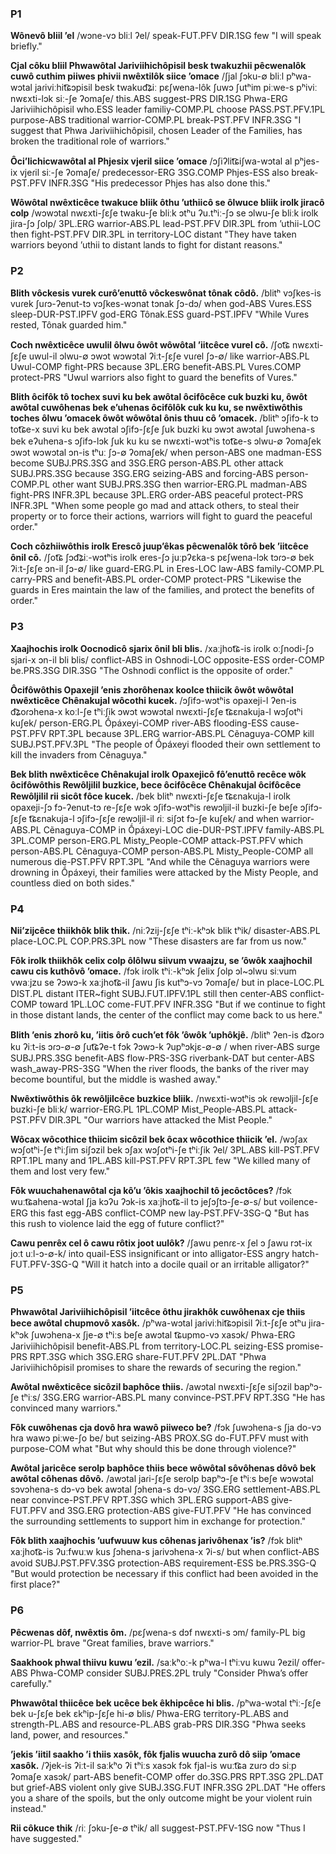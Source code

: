 ### P1

**Wônevô bliil ʼel**
\/wɔne-vɔ bliːl ʔel\/
speak-FUT.PFV DIR.1SG few
"I will speak briefly."

**Cjal côku bliil Phwawôtal Jariviihichôpisil besk twakuzhii pêcwenalôk cuwô cuthim piiwes phivii nwêxtilôk siice ʼomace**
\/ʃjal ʃɔku-∅ bliːl pʰwa-wɔtal jaɾiviːhit͡ɕɔpisil besk twakud͡ʑiː pɛʃwena-lôk ʃuwɔ ʃutʰim piːwe-s pʰiviː nwɛxti-lɔk siː-ʃe ʔomaʃe\/
this.ABS suggest-PRS DIR.1SG Phwa-ERG Jariviihichôpisil who.ESS leader familiy-COMP.PL choose PASS.PST.PFV.1PL purpose-ABS traditional warrior-COMP.PL break-PST.PFV INFR.3SG
"I suggest that Phwa Jariviihichôpisil, chosen Leader of the Families, has broken the traditional role of warriors."

**Ôciʼlichicwawôtal al Phjesix vjeril siice ʼomace**
\/ɔʃiʔlit͡ɕiʃwa-wɔtal al pʰjes-ix vjeɾil siː-ʃe ʔomaʃe\/
predecessor-ERG 3SG.COMP Phjes-ESS also break-PST.PFV INFR.3SG
"His predecessor Phjes has also done this."

**Wôwôtal nwêxticêce twakuce bliik ôthu ʼuthiicô se ôlwuce bliik irolk jiracô colp**
\/wɔwɔtal nwɛxti-ʃɛʃe twaku-ʃe bliːk ɔtʰu ʔu.tʰiː-ʃɔ se ɔlwu-ʃe bliːk iɾolk jiɾa-ʃɔ ʃolp\/
3PL.ERG warrior-ABS.PL lead-PST.PFV DIR.3PL from ʼuthii-LOC then fight-PST.PFV DIR.3PL in territory-LOC distant
"They have taken warriors beyond ʼuthii to distant lands to fight for distant reasons."

### P2

**Blith vôckesis vurek curôʼenuttô vôckeswônat tônak côdô.**
\/blitʰ vɔʃkes-is vuɾek ʃuɾɔ-ʔenut-tɔ vɔʃkes-wɔnat tɔnak ʃɔ-dɔ\/
when god-ABS Vures.ESS sleep-DUR-PST.IPFV god-ERG Tônak.ESS guard-PST.IPFV
"While Vures rested, Tônak guarded him."

**Coch nwêxticêce uwulil ôlwu ôwôt wôwôtal ʼiitcêce vurel cô.**
\/ʃot͡ɕ nwɛxti-ʃɛʃe uwul-il ɔlwu-∅ ɔwɔt wɔwɔtal ʔiːt-ʃɛʃe vuɾel ʃɔ-∅\/
like warrior-ABS.PL Uwul-COMP fight-PRS because 3PL.ERG benefit-ABS.PL Vures.COMP protect-PRS
"Uwul warriors also fight to guard the benefits of Vures."

**Blith ôcifôk tô tochex suvi ku bek awôtal ôcifôcêce cuk buzki ku, ôwôt awôtal cuwôhenas bek eʼuhenas ôcifôlôk cuk ku ku, se nwêxtiwôthis toches ôlwu ʼomacek ôwôt wôwôtal ônis thuu cô ʼomacek.**
\/blitʰ ɔʃifɔ-k tɔ tot͡ɕe-x suvi ku bek awɔtal ɔʃifɔ-ʃɛʃe ʃuk buzki ku ɔwɔt awɔtal ʃuwɔhena-s bek eʔuhena-s ɔʃifɔ-lɔk ʃuk ku ku se nwɛxti-wɔtʰis tot͡ɕe-s ɔlwu-∅ ʔomaʃek ɔwɔt wɔwɔtal ɔn-is tʰuː ʃɔ-∅ ʔomaʃek\/
when person-ABS one madman-ESS become SUBJ.PRS.3SG and 3SG.ERG person-ABS.PL other attack SUBJ.PRS.3SG because 3SG.ERG seizing-ABS and forcing-ABS person-COMP.PL other want SUBJ.PRS.3SG then warrior-ERG.PL madman-ABS fight-PRS INFR.3PL because 3PL.ERG order-ABS peaceful protect-PRS INFR.3PL
"When some people go mad and attack others, to steal their property or to force their actions, warriors will fight to guard the peaceful order."

**Coch côzhiiwôthis irolk Erescô juupʼêkas pêcwenalôk tôrô bek ʼiitcêce ônil cô.**
\/ʃot͡ɕ ʃɔd͡ʑiː-wɔtʰis iɾolk eres-ʃɔ juːpʔɛka-s pɛʃwena-lɔk tɔɾɔ-∅ bek ʔiːt-ʃɛʃe ɔn-il ʃɔ-∅\/
like guard-ERG.PL in Eres-LOC law-ABS family-COMP.PL carry-PRS and benefit-ABS.PL order-COMP protect-PRS
"Likewise the guards in Eres maintain the law of the families, and protect the benefits of order."

### P3

**Xaajhochis irolk Oocnodicô sjarix ônil bli blis.**
\/xaːjhot͡ɕ-is iɾolk oːʃnodi-ʃɔ sjaɾi-x ɔn-il bli blis\/
conflict-ABS in Oshnodi-LOC opposite-ESS order-COMP be.PRS.3SG DIR.3SG
"The Oshnodi conflict is the opposite of order."

**Ôcifôwôthis Opaxejil ʼenis zhorôhenax koolce thiicik ôwôt wôwôtal nwêxticêce Chênakujal wôcothi kucek.**
\/ɔʃifɔ-wɔtʰis opaxeji-l ʔen-is d͡ʑoɾɔhena-x koːl-ʃe tʰiːʃik ɔwɔt wɔwɔtal nwɛxti-ʃɛʃe t͡ɕɛnakuja-l wɔʃotʰi kuʃek\/
person-ERG.PL Ṓpáxeyi-COMP river-ABS flooding-ESS cause-PST.PFV RPT.3PL because 3PL.ERG warrior-ABS.PL Cẽnaɡuya-COMP kill SUBJ.PST.PFV.3PL
"The people of Ṓpáxeyi flooded their own settlement to kill the invaders from Cẽnaɡuya."

**Bek blith nwêxticêce Chênakujal irolk Opaxejicô fôʼenuttô recêce wôk ôcifôwôthis Rewôljilil buzkice, bece ôcifôcêce Chênakujal ôcifôcêce Rewôljilil rii sicôt fôce kucek.**
\/bek blitʰ nwɛxti-ʃɛʃe t͡ɕɛnakuja-l iɾolk opaxeji-ʃɔ fɔ-ʔenut-tɔ ɾe-ʃɛʃe wɔk ɔʃifɔ-wɔtʰis ɾewɔljil-il buzki-ʃe beʃe ɔʃifɔ-ʃɛʃe t͡ɕɛnakuja-l ɔʃifɔ-ʃɛʃe ɾewɔljil-il ɾiː siʃɔt fɔ-ʃe kuʃek\/
and when warrior-ABS.PL Cẽnaɡuya-COMP in Ṓpáxeyi-LOC die-DUR-PST.IPFV family-ABS.PL 3PL.COMP person-ERG.PL Misty_People-COMP attack-PST.PFV which person-ABS.PL Cẽnaɡuya-COMP person-ABS.PL Misty_People-COMP all numerous die-PST.PFV RPT.3PL
"And while the Cẽnaɡuya warriors were drowning in Ṓpáxeyi, their families were attacked by the Misty People, and countless died on both sides."

### P4

**Niiʼzijcêce thiikhôk blik thik.**
\/niːʔzij-ʃɛʃe tʰiː-kʰɔk blik tʰik\/
disaster-ABS.PL place-LOC.PL COP.PRS.3PL now
"These disasters are far from us now."

**Fôk irolk thiikhôk celix colp ôlôlwu siivum vwaajzu, se ʼôwôk xaajhochil cawu cis kuthôvô ʼomace.**
\/fɔk iɾolk tʰiː-kʰɔk ʃelix ʃolp ɔl\~ɔlwu siːvum vwaːjzu se ʔɔwɔ-k xaːjhot͡ɕ-il ʃawu ʃis kutʰɔ-vɔ ʔomaʃe\/
but in place-LOC.PL DIST.PL distant ITER\~fight SUBJ.FUT.IPFV.1PL still then center-ABS conflict-COMP toward 1PL.LOC come-FUT.PFV INFR.3SG
"But if we continue to fight in those distant lands, the center of the conflict may come back to us here."

**Blith ʼenis zhorô ku, ʼiitis ôrô cuchʼet fôk ʼôwôk ʼuphôkjê.**
\/blitʰ ʔen-is d͡ʑoɾɔ ku ʔiːt-is ɔɾɔ-∅-∅ ʃut͡ɕʔe-t fɔk ʔɔwɔ-k ʔupʰɔkjɛ-∅-∅ \/
when river-ABS surge SUBJ.PRS.3SG benefit-ABS flow-PRS-3SG riverbank-DAT but center-ABS wash_away-PRS-3SG 
"When the river floods, the banks of the river may become bountiful, but the middle is washed away."

**Nwêxtiwôthis ôk rewôljilcêce buzkice bliik.**
\/nwɛxti-wɔtʰis ɔk ɾewɔljil-ʃɛʃe buzki-ʃe bliːk\/
warrior-ERG.PL 1PL.COMP Mist_People-ABS.PL attack-PST.PFV DIR.3PL
"Our warriors have attacked the Mist People."

**Wôcax wôcothice thiicim sicôzil bek ôcax wôcothice thiicik ʼel.**
\/wɔʃax wɔʃotʰi-ʃe tʰiːʃim siʃɔzil bek ɔʃax wɔʃotʰi-ʃe tʰiːʃik ʔel\/
3PL.ABS kill-PST.PFV RPT.1PL many and 1PL.ABS kill-PST.PFV RPT.3PL few
"We killed many of them and lost very few."

**Fôk wuuchahenawôtal cja kôʼu ʼôkis xaajhochil tô jecôctôces?**
\/fɔk wuːt͡ɕahena-wɔtal ʃja kɔʔu ʔɔk-is xaːjhot͡ɕ-il tɔ jeʃɔʃtɔ-ʃe-∅-s\/
but voilence-ERG this fast egg-ABS conflict-COMP new lay-PST.PFV-3SG-Q
"But has this rush to violence laid the egg of future conflict?"

**Cawu penrêx cel ô cawu rôtix joot uulôk?**
\/ʃawu penɾɛ-x ʃel ɔ ʃawu rɔt-ix joːt uːl-ɔ-∅-k\/
into quail-ESS insignificant or into alligator-ESS angry hatch-FUT.PFV-3SG-Q
"Will it hatch into a docile quail or an irritable alligator?"

### P5

**Phwawôtal Jariviihichôpisil ʼiitcêce ôthu jirakhôk cuwôhenax cje thiis bece awôtal chupmovô xasôk.**
\/pʰwa-wɔtal jaɾiviːhit͡ɕɔpisil ʔiːt-ʃɛʃe ɔtʰu jiɾa-kʰɔk ʃuwɔhena-x ʃje-∅ tʰiːs beʃe awɔtal t͡ɕupmo-vɔ xasɔk\/
Phwa-ERG Jariviihichôpisil benefit-ABS.PL from territory-LOC.PL seizing-ESS promise-PRS RPT.3SG which 3SG.ERG share-FUT.PFV 2PL.DAT
"Phwa Jariviihichôpisil promises to share the rewards of securing the region."

**Awôtal nwêxticêce sicôzil baphôce thiis.**
\/awɔtal nwɛxti-ʃɛʃe siʃɔzil bapʰɔ-ʃe tʰiːs\/
3SG.ERG warrior-ABS.PL many convince-PST.PFV RPT.3SG
"He has convinced many warriors."

**Fôk cuwôhenas cja dovô hra wawô piiweco be?**
\/fɔk ʃuwɔhena-s ʃja do-vɔ hɾa wawɔ piːwe-ʃo be\/
but seizing-ABS PROX.SG do-FUT.PFV must with purpose-COM what
"But why should this be done through violence?"

**Awôtal jaricêce serolp baphôce thiis bece wôwôtal sôvôhenas dôvô bek awôtal côhenas dôvô.**
\/awɔtal jaɾi-ʃɛʃe seɾolp bapʰɔ-ʃe tʰiːs beʃe wɔwɔtal sɔvɔhena-s dɔ-vɔ bek awɔtal ʃɔhena-s dɔ-vɔ\/
3SG.ERG settlement-ABS.PL near convince-PST.PFV RPT.3SG which 3PL.ERG support-ABS give-FUT.PFV and 3SG.ERG protection-ABS give-FUT.PFV
"He has convinced the surrounding settlements to support him in exchange for protection."

**Fôk blith xaajhochis ʼuufwuuw kus côhenas jarivôhenax ʼis?**
\/fɔk blitʰ xaːjhot͡ɕ-is ʔuːfwuːw kus ʃɔhena-s jaɾivɔhena-x ʔi-s\/
but when conflict-ABS avoid SUBJ.PST.PFV.3SG protection-ABS requirement-ESS be.PRS.3SG-Q
"But would protection be necessary if this conflict had been avoided in the first place?"

### P6

**Pêcwenas dôf, nwêxtis ôm.**
\/pɛʃwena-s dɔf nwɛxti-s ɔm\/
family-PL big warrior-PL brave
"Great families, brave warriors."

**Saakhook phwal thiivu kuwu ʼezil.**
\/saːkʰoː-k pʰwa-l tʰiːvu kuwu ʔezil\/
offer-ABS Phwa-COMP consider SUBJ.PRES.2PL truly
"Consider Phwa’s offer carefully."

**Phwawôtal thiicêce bek ucêce bek êkhipcêce hi blis.**
\/pʰwa-wɔtal tʰiː-ʃɛʃe bek u-ʃɛʃe bek ɛkʰip-ʃɛʃe hi-∅ blis\/
Phwa-ERG territory-PL.ABS and strength-PL.ABS and resource-PL.ABS grab-PRS DIR.3SG
"Phwa seeks land, power, and resources."

**ʼjekis ʼiitil saakho ʼi thiis xasôk, fôk fjalis wuucha zurô dô siip ʼomace xasôk.**
\/ʔjek-is ʔiːt-il saːkʰo ʔi tʰiːs xasɔk fɔk fjal-is wuːt͡ɕa zuɾɔ dɔ siːp ʔomaʃe xasɔk\/
part-ABS benefit-COMP offer do.3SG.PRS RPT.3SG 2PL.DAT but grief-ABS violent only give SUBJ.3SG.FUT INFR.3SG 2PL.DAT
"He offers you a share of the spoils, but the only outcome might be your violent ruin instead."

**Rii côkuce thik**
\/ɾiː ʃɔku-ʃe-∅ tʰik\/
all suggest-PST.PFV-1SG now
"Thus I have suggested."
